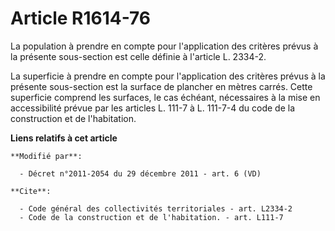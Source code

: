 # Article R1614-76

La population à prendre en compte pour l'application des critères prévus à la présente sous-section est celle définie à
l'article L. 2334-2. 

La superficie à prendre en compte pour l'application des critères prévus à la présente sous-section est la   surface de
plancher en mètres carrés. Cette superficie comprend les surfaces, le cas échéant, nécessaires à la mise en accessibilité
prévue par les articles L. 111-7 à L. 111-7-4 du code de la construction et de l'habitation.

**Liens relatifs à cet article**

	**Modifié par**:

	  - Décret n°2011-2054 du 29 décembre 2011 - art. 6 (VD)

	**Cite**:

	  - Code général des collectivités territoriales - art. L2334-2
	  - Code de la construction et de l'habitation. - art. L111-7
